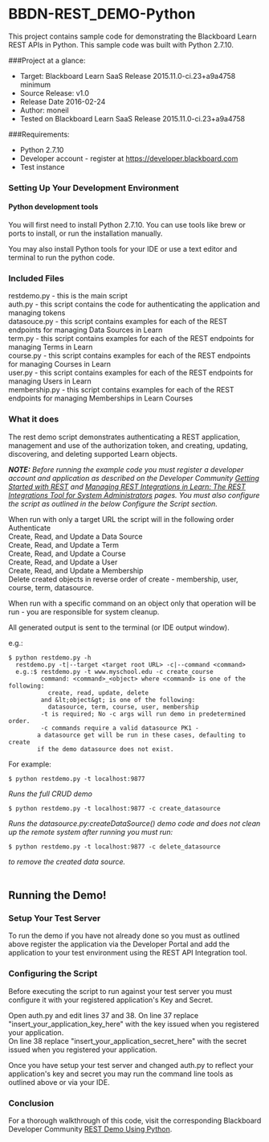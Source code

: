 # BBDN-REST_DEMO-Python
This project contains sample code for demonstrating the Blackboard Learn REST APIs in Python.
This sample code was built with Python 2.7.10.

###Project at a glance:
- Target: Blackboard Learn SaaS Release 2015.11.0-ci.23+a9a4758 minimum
- Source Release: v1.0
- Release Date  2016-02-24
- Author: moneil
- Tested on Blackboard Learn SaaS Release 2015.11.0-ci.23+a9a4758

###Requirements:
- Python  2.7.10
- Developer account - register at https://developer.blackboard.com
- Test instance


### Setting Up Your Development Environment
#### Python development tools
You will first need to install Python 2.7.10. You can use tools like brew or ports to install, or run the installation manually.

You may also install Python tools for your IDE or use a text editor and terminal to run the python code.


### Included Files
restdemo.py - this is the main script<br/>
auth.py - this script contains the code for authenticating the application and managing tokens<br/>
datasouce.py - this script contains examples for each of the REST endpoints for managing Data Sources in Learn<br/>
term.py - this script contains examples for each of the REST endpoints for managing Terms in Learn<br/>
course.py - this script contains examples for each of the REST endpoints for managing Courses in Learn<br/>
user.py - this script contains examples for each of the REST endpoints for managing Users in Learn<br/>
membership.py - this script contains examples for each of the REST endpoints for managing Memberships in Learn Courses


### What it does
The rest demo script demonstrates authenticating a REST application, management and use of the authorization token, and creating, updating, discovering, and deleting supported Learn objects.

<i><b>NOTE:</b> Before running the example code you must register a developer account and application as described on the Developer Community <a href="https://docs.blackboard.com/learn/REST/Getting%20Started%20With%20REST.html">Getting Started with REST</a> and <a href="https://docs.blackboard.com/learn/REST/Managing%20REST%20Integrations%20in%20Learn.html">Managing REST Integrations in Learn: The REST Integrations Tool for System Administrators</a> pages. You must also configure the script as outlined in the below Configure the Script section.</i>

When run with only a target URL the script will in the following order
Authenticate<br/>
Create, Read, and Update a Data Source<br/>
Create, Read, and Update a Term<br/>
Create, Read, and Update a Course<br/>
Create, Read, and Update a User<br/>
Create, Read, and Update a Membership<br/>
Delete created objects in reverse order of create - membership, user, course, term, datasource.

When run with a specific command on an object only that operation will be run - you are responsible for system cleanup.

All generated output is sent to the terminal (or IDE output window).

e.g.:
```
$ python restdemo.py -h
  restdemo.py -t|--target <target root URL> -c|--command <command>
  e.g.:$ restdemo.py -t www.myschool.edu -c create_course
         command: <command>_<object> where <command> is one of the following:
           create, read, update, delete
         and &lt;object&gt; is one of the following:
           datasource, term, course, user, membership
         -t is required; No -c args will run demo in predetermined order.
         -c commands require a valid datasource PK1 -
	    a datasource get will be run in these cases, defaulting to create
	    if the demo datasource does not exist.
```

For example:
```
$ python restdemo.py -t localhost:9877
```
<i>Runs the full CRUD demo</i>

```
$ python restdemo.py -t localhost:9877 -c create_datasource
```
<i>Runs the datasource.py:createDataSource() demo code and does not clean up the remote system after running you must run: </i>

```
$ python restdemo.py -t localhost:9877 -c delete_datasource
```
<i>to remove the created data source.</i>
<br/><br/>

## Running the Demo!
### Setup Your Test Server
To run the demo if you have not already done so you must as outlined above register the application via the Developer Portal and add the application to your test environment using the REST API Integration tool.


### Configuring the Script
Before executing the script to run against your test server you must configure it with your registered application's Key and Secret.

Open auth.py and edit lines 37 and 38.
On line 37 replace "insert_your_application_key_here" with the key issued when you registered your application.<br/>
On line 38 replace "insert_your_application_secret_here" with the secret issued when you registered your application.

Once you have setup your test server and changed auth.py to reflect your application's key and secret you may run the command line tools as outlined above or via your IDE.


### Conclusion
For a thorough walkthrough of this code, visit the corresponding Blackboard Developer Community <a href="https://docs.blackboard.com/learn/REST/REST%20Demo%20Using%20Python.html">REST Demo Using Python</a>.
